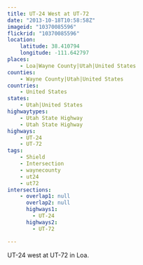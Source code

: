 ```yaml
---
title: UT-24 West at UT-72
date: "2013-10-18T10:58:58Z"
imageid: "10370085596"
flickrid: "10370085596"
location:
    latitude: 38.410794
    longitude: -111.642797
places:
    - Loa|Wayne County|Utah|United States
counties:
    - Wayne County|Utah|United States
countries:
    - United States
states:
    - Utah|United States
highwaytypes:
    - Utah State Highway
    - Utah State Highway
highways:
    - UT-24
    - UT-72
tags:
    - Shield
    - Intersection
    - waynecounty
    - ut24
    - ut72
intersections:
    - overlap1: null
      overlap2: null
      highways1:
        - UT-24
      highways2:
        - UT-72

---
```

UT-24 west at UT-72 in Loa.